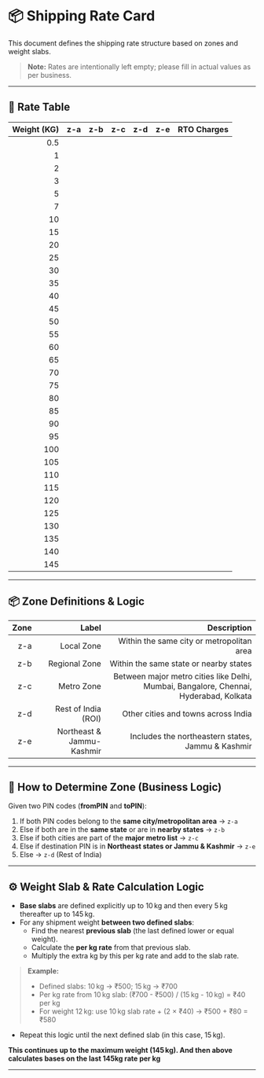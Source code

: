 # 📦 Shipping Rate Card

This document defines the shipping rate structure based on zones and weight slabs.

> **Note:** Rates are intentionally left empty; please fill in actual values as per business.

---

## 📝 Rate Table

| Weight (KG) | z-a | z-b | z-c | z-d | z-e | RTO Charges |
| ----------: | --: | --: | --: | --: | --: | ----------: |
|         0.5 |     |     |     |     |     |             |
|           1 |     |     |     |     |     |             |
|           2 |     |     |     |     |     |             |
|           3 |     |     |     |     |     |             |
|           5 |     |     |     |     |     |             |
|           7 |     |     |     |     |     |             |
|          10 |     |     |     |     |     |             |
|          15 |     |     |     |     |     |             |
|          20 |     |     |     |     |     |             |
|          25 |     |     |     |     |     |             |
|          30 |     |     |     |     |     |             |
|          35 |     |     |     |     |     |             |
|          40 |     |     |     |     |     |             |
|          45 |     |     |     |     |     |             |
|          50 |     |     |     |     |     |             |
|          55 |     |     |     |     |     |             |
|          60 |     |     |     |     |     |             |
|          65 |     |     |     |     |     |             |
|          70 |     |     |     |     |     |             |
|          75 |     |     |     |     |     |             |
|          80 |     |     |     |     |     |             |
|          85 |     |     |     |     |     |             |
|          90 |     |     |     |     |     |             |
|          95 |     |     |     |     |     |             |
|         100 |     |     |     |     |     |             |
|         105 |     |     |     |     |     |             |
|         110 |     |     |     |     |     |             |
|         115 |     |     |     |     |     |             |
|         120 |     |     |     |     |     |             |
|         125 |     |     |     |     |     |             |
|         130 |     |     |     |     |     |             |
|         135 |     |     |     |     |     |             |
|         140 |     |     |     |     |     |             |
|         145 |     |     |     |     |     |             |

---

## 📦 Zone Definitions & Logic

| Zone |                     Label |                                                                           Description |
| ---: | ------------------------: | ------------------------------------------------------------------------------------: |
|  z-a |                Local Zone |                                             Within the same city or metropolitan area |
|  z-b |             Regional Zone |                                                Within the same state or nearby states |
|  z-c |                Metro Zone | Between major metro cities like Delhi, Mumbai, Bangalore, Chennai, Hyderabad, Kolkata |
|  z-d |       Rest of India (ROI) |                                                   Other cities and towns across India |
|  z-e | Northeast & Jammu-Kashmir |                                     Includes the northeastern states, Jammu & Kashmir |

---

## 🧠 How to Determine Zone (Business Logic)

Given two PIN codes (**fromPIN** and **toPIN**):

1. If both PIN codes belong to the **same city/metropolitan area** → `z-a`
2. Else if both are in the **same state** or are in **nearby states** → `z-b`
3. Else if both cities are part of the **major metro list** → `z-c`
4. Else if destination PIN is in **Northeast states or Jammu & Kashmir** → `z-e`
5. Else → `z-d` (Rest of India)

---

## ⚙️ Weight Slab & Rate Calculation Logic

- **Base slabs** are defined explicitly up to 10 kg and then every 5 kg thereafter up to 145 kg.
- For any shipment weight **between two defined slabs**:
  - Find the nearest **previous slab** (the last defined lower or equal weight).
  - Calculate the **per kg rate** from that previous slab.
  - Multiply the extra kg by this per kg rate and add to the slab rate.

> **Example:**
>
> - Defined slabs: 10 kg → ₹500; 15 kg → ₹700
> - Per kg rate from 10 kg slab: (₹700 - ₹500) / (15 kg - 10 kg) = ₹40 per kg
> - For weight 12 kg: use 10 kg slab rate + (2 × ₹40) → ₹500 + ₹80 = ₹580

- Repeat this logic until the next defined slab (in this case, 15 kg).

**This continues up to the maximum weight (145 kg). And then above calculates bases on the last 145kg rate per kg**

---
